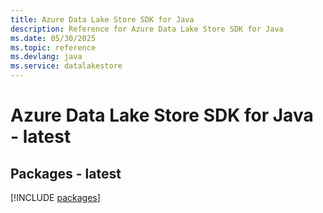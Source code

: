 ```yaml
---
title: Azure Data Lake Store SDK for Java
description: Reference for Azure Data Lake Store SDK for Java
ms.date: 05/30/2025
ms.topic: reference
ms.devlang: java
ms.service: datalakestore
---
```

# Azure Data Lake Store SDK for Java - latest
## Packages - latest
[!INCLUDE [packages](data-lake-store-index.md)]